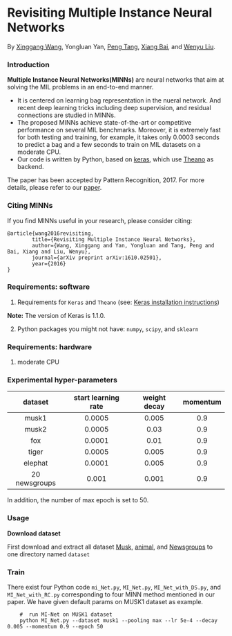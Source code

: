 
# Revisiting Multiple Instance Neural Networks

By [Xinggang Wang](http://mclab.eic.hust.edu.cn/~xwang/index.htm), Yongluan Yan, [Peng Tang](https://ppengtang.github.io/), [Xiang Bai](http://mclab.eic.hust.edu.cn/~xbai/), and [Wenyu Liu](http://mclab.eic.hust.edu.cn/MCWebDisplay/PersonDetails.aspx?Name=Wenyu%20Liu).

### Introduction

**Multiple Instance Neural Networks(MINNs)** are neural networks that aim at solving the MIL problems in an end-to-end manner.

- It is centered on learning bag representation in the nueral network. And recent deep learning tricks including deep supervision, and residual connections are studied in MINNs.
- The proposed MINNs achieve state-of-the-art or competitive performance on several MIL benchmarks. Moreover, it is extremely fast for both testing and training, for example, it takes only 0.0003 seconds to predict a bag and a few seconds to train on MIL datasets on a moderate CPU.
- Our code is written by Python, based on [keras](https://keras.io/), which use [Theano](http://deeplearning.net/software/theano/) as backend.

The paper has been accepted by Pattern Recognition, 2017. For more details, please refer to our [paper](http://www.sciencedirect.com/science/article/pii/S0031320317303382).

### Citing MINNs

If you find MINNs useful in your research, please consider citing:

    @article{wang2016revisiting,
            title={Revisiting Multiple Instance Neural Networks},
            author={Wang, Xinggang and Yan, Yongluan and Tang, Peng and Bai, Xiang and Liu, Wenyu},
            journal={arXiv preprint arXiv:1610.02501},
            year={2016}
    }


### Requirements: software

1. Requirements for `Keras` and `Theano` (see: [Keras installation instructions](https://keras.io/#installation))

  **Note:** The version of Keras is 1.1.0.

2. Python packages you might not have: `numpy`, `scipy`, and `sklearn`

### Requirements: hardware

1. moderate CPU

### Experimental hyper-parameters

| dataset        | start learning rate   |  weight decay  |  momentum |
| :------:   | :----:  | :----:  |  :----:  |
| musk1      | 0.0005  |  0.005  |  0.9     |
| musk2      | 0.0005  |  0.03   |  0.9     |
| fox        | 0.0001  |  0.01   |  0.9     |
| tiger      | 0.0005  |  0.005  |  0.9     |
| elephat    | 0.0001  |  0.005  |  0.9     |
| 20 newsgroups |  0.001 |  0.001 | 0.9     |
In addition, the number of max epoch is set to 50.

### Usage

**Download dataset**

First download and extract all dataset [Musk](http://www.miproblems.org/datasets/musk/), [animal](http://www.miproblems.org/datasets/foxtigerelephant/), and [Newsgroups](http://www.miproblems.org/datasets/birds-2/) to one directory named `dataset`

### Train
There exist four Python code `mi_Net.py`, `MI_Net.py`, `MI_Net_with_DS.py`, and `MI_Net_with_RC.py` corresponding to four MINN method mentioned in our paper.
We have given default params on MUSK1 dataset as example.

```Shell
    #  run MI-Net on MUSK1 dataset
    python MI_Net.py --dataset musk1 --pooling max --lr 5e-4 --decay 0.005 --momentum 0.9 --epoch 50
```
